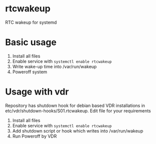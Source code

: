 # rtcwakeup
RTC wakeup for systemd

# Basic usage
1. Install all files
2. Enable service with `systemctl enable rtcwakeup`
3. Write wake-up time into /var/run/wakeup
4. Poweroff system

# Usage with vdr
Repository has shutdown hook for debian based VDR installations in etc/vdr/shutdown-hooks/S01.rtcwakeup. Edit file for your requirements

1. Install all files
2. Enable service with `systemctl enable rtcwakeup`
3. Add shutdown script or hook which writes into /var/run/wakeup
4. Run Poweroff by VDR
